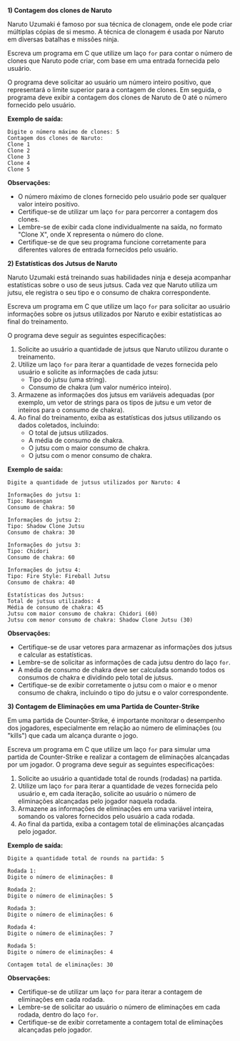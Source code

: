 **1) Contagem dos clones de Naruto**

Naruto Uzumaki é famoso por sua técnica de clonagem, onde ele pode criar múltiplas cópias de si mesmo. A técnica de clonagem é usada por Naruto em diversas batalhas e missões ninja.

Escreva um programa em C que utilize um laço `for` para contar o número de clones que Naruto pode criar, com base em uma entrada fornecida pelo usuário.

O programa deve solicitar ao usuário um número inteiro positivo, que representará o limite superior para a contagem de clones. Em seguida, o programa deve exibir a contagem dos clones de Naruto de 0 até o número fornecido pelo usuário.

**Exemplo de saída:**

```
Digite o número máximo de clones: 5
Contagem dos clones de Naruto:
Clone 1
Clone 2
Clone 3
Clone 4
Clone 5
```

**Observações:**

- O número máximo de clones fornecido pelo usuário pode ser qualquer valor inteiro positivo.
- Certifique-se de utilizar um laço `for` para percorrer a contagem dos clones.
- Lembre-se de exibir cada clone individualmente na saída, no formato "Clone X", onde X representa o número do clone.
- Certifique-se de que seu programa funcione corretamente para diferentes valores de entrada fornecidos pelo usuário.










**2) Estatísticas dos Jutsus de Naruto**

Naruto Uzumaki está treinando suas habilidades ninja e deseja acompanhar estatísticas sobre o uso de seus jutsus. Cada vez que Naruto utiliza um jutsu, ele registra o seu tipo e o consumo de chakra correspondente.

Escreva um programa em C que utilize um laço `for` para solicitar ao usuário informações sobre os jutsus utilizados por Naruto e exibir estatísticas ao final do treinamento.

O programa deve seguir as seguintes especificações:

1. Solicite ao usuário a quantidade de jutsus que Naruto utilizou durante o treinamento.
2. Utilize um laço `for` para iterar a quantidade de vezes fornecida pelo usuário e solicite as informações de cada jutsu:
   - Tipo do jutsu (uma string).
   - Consumo de chakra (um valor numérico inteiro).
3. Armazene as informações dos jutsus em variáveis adequadas (por exemplo, um vetor de strings para os tipos de jutsu e um vetor de inteiros para o consumo de chakra).
4. Ao final do treinamento, exiba as estatísticas dos jutsus utilizando os dados coletados, incluindo:
   - O total de jutsus utilizados.
   - A média de consumo de chakra.
   - O jutsu com o maior consumo de chakra.
   - O jutsu com o menor consumo de chakra.

**Exemplo de saída:**

```
Digite a quantidade de jutsus utilizados por Naruto: 4

Informações do jutsu 1:
Tipo: Rasengan
Consumo de chakra: 50

Informações do jutsu 2:
Tipo: Shadow Clone Jutsu
Consumo de chakra: 30

Informações do jutsu 3:
Tipo: Chidori
Consumo de chakra: 60

Informações do jutsu 4:
Tipo: Fire Style: Fireball Jutsu
Consumo de chakra: 40

Estatísticas dos Jutsus:
Total de jutsus utilizados: 4
Média de consumo de chakra: 45
Jutsu com maior consumo de chakra: Chidori (60)
Jutsu com menor consumo de chakra: Shadow Clone Jutsu (30)
```

**Observações:**

- Certifique-se de usar vetores para armazenar as informações dos jutsus e calcular as estatísticas.
- Lembre-se de solicitar as informações de cada jutsu dentro do laço `for`.
- A média de consumo de chakra deve ser calculada somando todos os consumos de chakra e dividindo pelo total de jutsus.
- Certifique-se de exibir corretamente o jutsu com o maior e o menor consumo de chakra, incluindo o tipo do jutsu e o valor correspondente.



**3) Contagem de Eliminações em uma Partida de Counter-Strike**

Em uma partida de Counter-Strike, é importante monitorar o desempenho dos jogadores, especialmente em relação ao número de eliminações (ou "kills") que cada um alcança durante o jogo. 

Escreva um programa em C que utilize um laço `for` para simular uma partida de Counter-Strike e realizar a contagem de eliminações alcançadas por um jogador. O programa deve seguir as seguintes especificações:

1. Solicite ao usuário a quantidade total de rounds (rodadas) na partida.
2. Utilize um laço `for` para iterar a quantidade de vezes fornecida pelo usuário e, em cada iteração, solicite ao usuário o número de eliminações alcançadas pelo jogador naquela rodada.
3. Armazene as informações de eliminações em uma variável inteira, somando os valores fornecidos pelo usuário a cada rodada.
4. Ao final da partida, exiba a contagem total de eliminações alcançadas pelo jogador.

**Exemplo de saída:**

```
Digite a quantidade total de rounds na partida: 5

Rodada 1:
Digite o número de eliminações: 8

Rodada 2:
Digite o número de eliminações: 5

Rodada 3:
Digite o número de eliminações: 6

Rodada 4:
Digite o número de eliminações: 7

Rodada 5:
Digite o número de eliminações: 4

Contagem total de eliminações: 30
```

**Observações:**

- Certifique-se de utilizar um laço `for` para iterar a contagem de eliminações em cada rodada.
- Lembre-se de solicitar ao usuário o número de eliminações em cada rodada, dentro do laço `for`.
- Certifique-se de exibir corretamente a contagem total de eliminações alcançadas pelo jogador.


